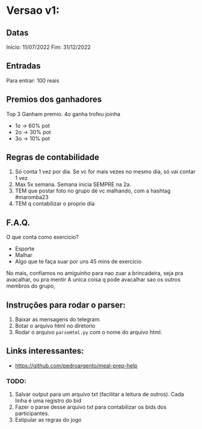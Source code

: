 # Versao v1:

## Datas

Inicio: 11/07/2022
Fim: 31/12/2022

## Entradas

Para entrar: 100 reais

## Premios dos ganhadores

Top 3 Ganham premio. 4o ganha trofeu joinha

- 1o -> 60% pot
- 2o -> 30% pot
- 3o -> 10% pot

## Regras de contabilidade

1. Só conta 1 vez por dia. Se vc for mais vezes no mesmo dia, só vai contar 1 vez
2. Max 5x semana. Semana inicia SEMPRE na 2a.
3. TEM que postar foto no grupo de vc malhando, com a hashtag #maromba23
4. TEM q contabilizar o proprio dia

## F.A.Q.

O que conta como exercicio?

- Esporte
- Malhar
- Algo que te faça suar por uns 45 mins de exercicio

No mais, confiamos no amiguinho para nao zuar a brincadeira, seja pra avacalhar, ou pra mentir
A unica coisa q pode avacalhar sao os outros membros do grupo,

## Instruções para rodar o parser:

1. Baixar as mensagens do telegram.
2. Botar o arquivo html no diretorio
3. Rodar o arquivo `parseHtml.py` com o nome do arquivo html.

## Links interessantes:

- https://github.com/pedroargento/meal-prep-help

### TODO:

1. Salvar output para um arquivo txt (facilitar a leitura de outros). Cada linha é uma registro do bid
2. Fazer o parse desse arquivo txt para contabilizar os bids dos participantes.
3. Estipular as regras do jogo
